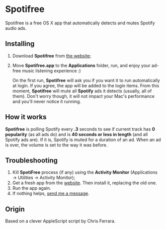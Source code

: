 # Spotifree
Spotifree is a free OS X app that automatically detects and mutes Spotify audio ads.

## Installing
1. Download **Spotifree** from [the website](http://spotifree.gordinskiy.com);
2. Move **Spotifree.app** to the **Applications** folder, run, and enjoy your ad-free music listening experience :)

	On the first run, **Spotifree** will ask you if you want it to run automatically at login. If you agree, the app will be added to the login items. From this moment, **Spotifree** will mute all **Spotify** ads it detects (usually, all of them). Don't worry though, it will not impact your Mac's performance and you'll never notice it running.

## How it works
**Spotifree** is polling Spotify every **.3** seconds to see if current track has **0 popularity** (as all ads do) and is  **40 seconds or less in length** (and all Spotify ads are). If it is, Spotify is muted for a duration of an ad. When an ad is over, the volume is set to the way it was before.

## Troubleshooting
1. Kill **SpotiFree** process (if any) using the **Activity Monitor** (Applications → Utilities → Activity Monitor);
2. Get a fresh app from the [website](http://Spotifree.gordinskiy.com). Then install it, replacing the old one.
3. Run the app again.
4. If nothing helps, [send me a message](http://Spotifree.gordinskiy.com/contact.html).

## Origin
Based on a clever AppleScript script by Chris Ferrara.
